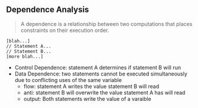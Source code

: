 ## Dependence Analysis
> A dependence is a relationship between two computations that places constraints on their execution order.

```
[blah...]
// Statement A...
// Statement B...
[more blah...]
```

- Control Dependence: statement A determines if statement B will run
- Data Dependence: two statements cannot be executed simultaneously due to conflicting uses of the same variable
  - flow: statement A writes the value statement B will read
  - anti: statement B will  overwrite the value statement A has will read
  - output: Both statements write the value of a varaible

